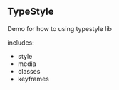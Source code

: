 ## TypeStyle

Demo for how to using typestyle lib

includes: 

* style
* media
* classes
* keyframes